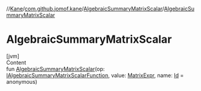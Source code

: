 //[Kane](../../index.md)/[com.github.jomof.kane](../index.md)/[AlgebraicSummaryMatrixScalar](index.md)/[AlgebraicSummaryMatrixScalar](-algebraic-summary-matrix-scalar.md)



# AlgebraicSummaryMatrixScalar  
[jvm]  
Content  
fun [AlgebraicSummaryMatrixScalar](-algebraic-summary-matrix-scalar.md)(op: [IAlgebraicSummaryMatrixScalarFunction](../-i-algebraic-summary-matrix-scalar-function/index.md), value: [MatrixExpr](../-matrix-expr/index.md), name: [Id](../../com.github.jomof.kane.impl/index.md#%5Bcom.github.jomof.kane.impl%2FId%2F%2F%2FPointingToDeclaration%2F%5D%2FClasslikes%2F-353478142) = anonymous)  



